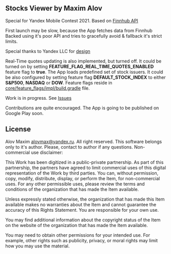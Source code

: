 ## Stocks Viewer by Maxim Alov

Special for Yandex Mobile Contest 2021. Based on [Finnhub API](https://finnhub.io/)

First launch may be slow, because the App fetches data from Finnhub Backed using
it's poor API and tries to gracefully avoid & fallback it's strict limits.

Special thanks to Yandex LLC for [design](https://www.figma.com/file/bfd6MTBekSVfUYBXWYnj1U/%D0%A8%D0%9C%D0%A0-%D0%A2%D0%B5%D1%81%D1%82%D0%BE%D0%B2%D0%BE%D0%B5)

Real-Time quotes updating is also implemented, but turned off. It could be turned on
by setting **FEATURE_FLAG_REAL_TIME_QUOTES_ENABLED** feature flag to **true**.
The App loads predefined set of stock issuers. It could be also configured by setting
feature flag **DEFAULT_STOCK_INDEX** to either **S&P500**, **NASDAQ** or **DOW**.
Feature flags reside in [core/feature_flags/impl/build.gradle](https://github.com/orcchg/YandexMobileContest2021/blob/master/core/feature_flags/impl/build.gradle) file.

Work is in progress. See [Issues](https://github.com/orcchg/YandexMobileContest2021/issues)

Contributions are quite encouraged.
The App is going to be published on Google Play soon.

## License

Alov Maxim <alovmax@yandex.ru>. All right reserved.
This software belongs only to it's author. Please, contact to author if any questions.
Non-commercial use disclaimer:

This Work has been digitized in a public-private partnership. As part of this partnership,
the partners have agreed to limit commercial uses of this digital representation of the
Work by third parties. You can, without permission, copy, modify, distribute, display, or
perform the Item, for non-commercial uses. For any other permissible uses, please review
the terms and conditions of the organization that has made the Item available.

Unless expressly stated otherwise, the organization that has made this Item available makes
no warranties about the Item and cannot guarantee the accuracy of this Rights Statement.
You are responsible for your own use.

You may find additional information about the copyright status of the Item on the website
of the organization that has made the Item available.

You may need to obtain other permissions for your intended use. For example, other rights
such as publicity, privacy, or moral rights may limit how you may use the material.
